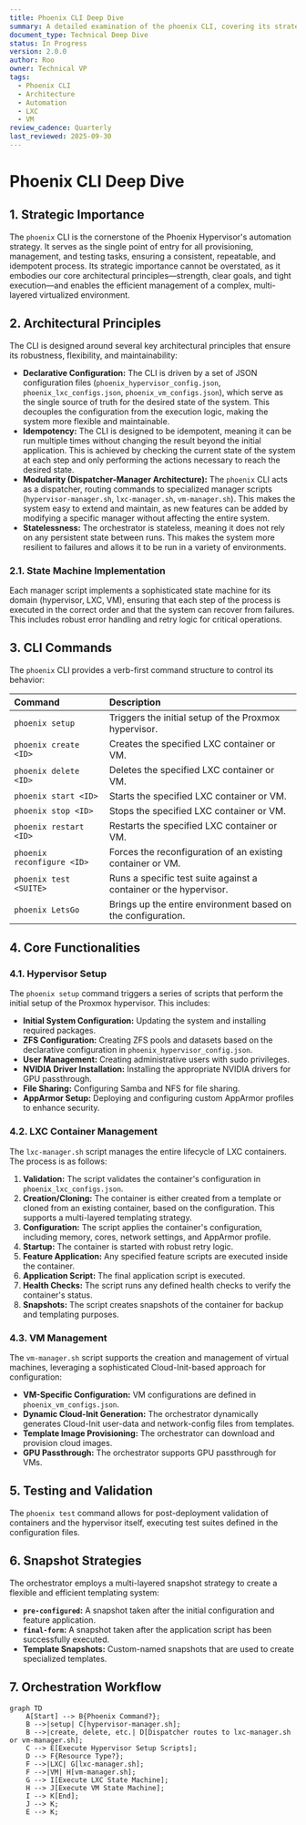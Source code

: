```yaml
---
title: Phoenix CLI Deep Dive
summary: A detailed examination of the phoenix CLI, covering its strategic importance, architectural principles, and core functionalities.
document_type: Technical Deep Dive
status: In Progress
version: 2.0.0
author: Roo
owner: Technical VP
tags:
  - Phoenix CLI
  - Architecture
  - Automation
  - LXC
  - VM
review_cadence: Quarterly
last_reviewed: 2025-09-30
---
```


# Phoenix CLI Deep Dive

## 1. Strategic Importance

The `phoenix` CLI is the cornerstone of the Phoenix Hypervisor's automation strategy. It serves as the single point of entry for all provisioning, management, and testing tasks, ensuring a consistent, repeatable, and idempotent process. Its strategic importance cannot be overstated, as it embodies our core architectural principles—strength, clear goals, and tight execution—and enables the efficient management of a complex, multi-layered virtualized environment.

## 2. Architectural Principles

The CLI is designed around several key architectural principles that ensure its robustness, flexibility, and maintainability:

*   **Declarative Configuration:** The CLI is driven by a set of JSON configuration files (`phoenix_hypervisor_config.json`, `phoenix_lxc_configs.json`, `phoenix_vm_configs.json`), which serve as the single source of truth for the desired state of the system. This decouples the configuration from the execution logic, making the system more flexible and maintainable.
*   **Idempotency:** The CLI is designed to be idempotent, meaning it can be run multiple times without changing the result beyond the initial application. This is achieved by checking the current state of the system at each step and only performing the actions necessary to reach the desired state.
*   **Modularity (Dispatcher-Manager Architecture):** The `phoenix` CLI acts as a dispatcher, routing commands to specialized manager scripts (`hypervisor-manager.sh`, `lxc-manager.sh`, `vm-manager.sh`). This makes the system easy to extend and maintain, as new features can be added by modifying a specific manager without affecting the entire system.
*   **Statelessness:** The orchestrator is stateless, meaning it does not rely on any persistent state between runs. This makes the system more resilient to failures and allows it to be run in a variety of environments.

### 2.1. State Machine Implementation

Each manager script implements a sophisticated state machine for its domain (hypervisor, LXC, VM), ensuring that each step of the process is executed in the correct order and that the system can recover from failures. This includes robust error handling and retry logic for critical operations.

## 3. CLI Commands

The `phoenix` CLI provides a verb-first command structure to control its behavior:

| Command | Description |
| :--- | :--- |
| `phoenix setup` | Triggers the initial setup of the Proxmox hypervisor. |
| `phoenix create <ID>` | Creates the specified LXC container or VM. |
| `phoenix delete <ID>` | Deletes the specified LXC container or VM. |
| `phoenix start <ID>` | Starts the specified LXC container or VM. |
| `phoenix stop <ID>` | Stops the specified LXC container or VM. |
| `phoenix restart <ID>` | Restarts the specified LXC container or VM. |
| `phoenix reconfigure <ID>` | Forces the reconfiguration of an existing container or VM. |
| `phoenix test <SUITE>` | Runs a specific test suite against a container or the hypervisor. |
| `phoenix LetsGo` | Brings up the entire environment based on the configuration. |

## 4. Core Functionalities

### 4.1. Hypervisor Setup

The `phoenix setup` command triggers a series of scripts that perform the initial setup of the Proxmox hypervisor. This includes:

*   **Initial System Configuration:** Updating the system and installing required packages.
*   **ZFS Configuration:** Creating ZFS pools and datasets based on the declarative configuration in `phoenix_hypervisor_config.json`.
*   **User Management:** Creating administrative users with sudo privileges.
*   **NVIDIA Driver Installation:** Installing the appropriate NVIDIA drivers for GPU passthrough.
*   **File Sharing:** Configuring Samba and NFS for file sharing.
*   **AppArmor Setup:** Deploying and configuring custom AppArmor profiles to enhance security.

### 4.2. LXC Container Management

The `lxc-manager.sh` script manages the entire lifecycle of LXC containers. The process is as follows:

1.  **Validation:** The script validates the container's configuration in `phoenix_lxc_configs.json`.
2.  **Creation/Cloning:** The container is either created from a template or cloned from an existing container, based on the configuration. This supports a multi-layered templating strategy.
3.  **Configuration:** The script applies the container's configuration, including memory, cores, network settings, and AppArmor profile.
4.  **Startup:** The container is started with robust retry logic.
5.  **Feature Application:** Any specified feature scripts are executed inside the container.
6.  **Application Script:** The final application script is executed.
7.  **Health Checks:** The script runs any defined health checks to verify the container's status.
8.  **Snapshots:** The script creates snapshots of the container for backup and templating purposes.

### 4.3. VM Management

The `vm-manager.sh` script supports the creation and management of virtual machines, leveraging a sophisticated Cloud-Init-based approach for configuration:

*   **VM-Specific Configuration:** VM configurations are defined in `phoenix_vm_configs.json`.
*   **Dynamic Cloud-Init Generation:** The orchestrator dynamically generates Cloud-Init user-data and network-config files from templates.
*   **Template Image Provisioning:** The orchestrator can download and provision cloud images.
*   **GPU Passthrough:** The orchestrator supports GPU passthrough for VMs.

## 5. Testing and Validation

The `phoenix test` command allows for post-deployment validation of containers and the hypervisor itself, executing test suites defined in the configuration files.

## 6. Snapshot Strategies

The orchestrator employs a multi-layered snapshot strategy to create a flexible and efficient templating system:

*   **`pre-configured`:** A snapshot taken after the initial configuration and feature application.
*   **`final-form`:** A snapshot taken after the application script has been successfully executed.
*   **Template Snapshots:** Custom-named snapshots that are used to create specialized templates.

## 7. Orchestration Workflow

```mermaid
graph TD
    A[Start] --> B{Phoenix Command?};
    B -->|setup| C[hypervisor-manager.sh];
    B -->|create, delete, etc.| D[Dispatcher routes to lxc-manager.sh or vm-manager.sh];
    C --> E[Execute Hypervisor Setup Scripts];
    D --> F{Resource Type?};
    F -->|LXC| G[lxc-manager.sh];
    F -->|VM| H[vm-manager.sh];
    G --> I[Execute LXC State Machine];
    H --> J[Execute VM State Machine];
    I --> K[End];
    J --> K;
    E --> K;